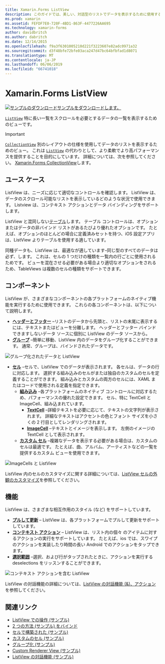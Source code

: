 ```yaml
---
title: Xamarin.Forms ListView
description: このガイドでは、美しい、対話型のリストでデータを表示するために使用する Xamarin.Forms ListView が導入されています。
ms.prod: xamarin
ms.assetid: FEFDF7E0-720F-4BD1-863F-4477226AA695
ms.technology: xamarin-forms
author: davidbritch
ms.author: dabritch
ms.date: 12/14/2015
ms.openlocfilehash: f9a3f6301005210d221f3223607e82adc0971a32
ms.sourcegitcommit: d3f48bfe72bfe03aca247d47bc64bfbfad1d8071
ms.translationtype: MT
ms.contentlocale: ja-JP
ms.lasthandoff: 06/06/2019
ms.locfileid: "66741018"
---
```

# <a name="xamarinforms-listview"></a>Xamarin.Forms ListView

[![サンプルのダウンロード](~/media/shared/download.png)サンプルをダウンロードします。](https://developer.xamarin.com/samples/xamarin-forms/WorkingWithListview)

[`ListView`](xref:Xamarin.Forms.ListView) 特に長い一覧をスクロールを必要とするデータの一覧を表示するためのビューです。

> [!IMPORTANT]
> [`CollectionView`](xref:Xamarin.Forms.CollectionView) 別のレイアウトの仕様を使用してデータのリストを表示するためのビュー。 これは [ `ListView`](xref:Xamarin.Forms.ListView) の代わりとして、より柔軟でより高パフォーマンスを提供することを目的にしています。 詳細については、次を参照してください。 [Xamarin.Forms CollectionView](~/xamarin-forms/user-interface/collectionview/index.md)します。

## <a name="use-cases"></a>ユース ケース

ListView は、ニーズに応じて適切なコントロールを確認します。 ListView は、データのスクロール可能なリストを表示しているどのような状況で使用できます。 Listview は、コンテキスト アクションとデータ バインディングをサポートします。

ListView と混同しない[テーブル](~/xamarin-forms/user-interface/tableview.md)します。 テーブル コントロールは、オプションまたはデータの非バインド リストがあるたびより優れたオプションです。 たとえば、オプションのほとんどの場合に定義済みセットを持つ、iOS 設定アプリは、ListView よりテーブルを使用する適しています。

同種データも、ListView は、最適なが適しています&ndash;同じ型のすべてのデータは必ず、します。 これは、セルの 1 つだけの種類を一覧内の行ごとに使用されるためです。 ビューを混在させる必要がある場合より適切なオプションをされるため、TableViews は複数のセルの種類をサポートできます。

## <a name="components"></a>コンポーネント
ListView が、さまざまなコンポーネントの各プラットフォームのネイティブ機能を実行するために使用できます。 これらの各コンポーネントは、以下について説明します。

- **[ヘッダーとフッター](customizing-list-appearance.md#Headers_and_Footers)**  &ndash;リストのデータから先頭と、リストの末尾に表示するには、テキストまたはビューを分離します。 ヘッダーとフッター バインドできますしないデータ ソースに個別に ListView のデータ ソースから。
- **[グループ](customizing-list-appearance.md#Grouping)** &ndash;簡単に移動、ListView 内のデータをグループ化することができます。 通常、グループは、バインドされたデータです。

![](images/grouping-depth.png "グループ化されたデータと ListView")

- **[セル](customizing-cell-appearance.md)** &ndash;セルで、ListView でのデータが表示されます。 各セルは、データの行に対応します。 選択する組み込みのセルがまたは独自のカスタムのセルを定義することができます。 組み込みとカスタムの両方のセルには、XAML またはコードで使用される定義を指定できます。
  - **[組み込み](customizing-cell-appearance.md#Built_in_Cells)** &ndash;各プラットフォームのネイティブ コントロールに対応するため、パフォーマンスの優れた設定できます。 セル、特に TextCell と ImageCell、組み込まれています。
       - **[TextCell](customizing-cell-appearance.md#TextCell)**  &ndash;詳細テキストを必要に応じて、テキストの文字列が表示されます。 詳細なテキストはアクセントの色とフォント サイズを小さくの 2 行目としてレンダリングされます。
       - **[ImageCell](customizing-cell-appearance.md#ImageCell)**  &ndash;テキストとイメージを表示します。 左側のイメージの TextCell として表示されます。
  - **[カスタム セル](customizing-cell-appearance.md#customcells)** &ndash;複雑なデータを表示する必要がある場合は、カスタムのセルは最適です。 たとえば、曲、アルバム、アーティストなどの一覧を提供するカスタム ビューを使用できます。

![](images/image-cell-default.png "ImageCells と ListView")

ListView 内のセルのカスタマイズに関する詳細については、[ListView セルの外観のカスタマイズ](customizing-cell-appearance.md)を参照してください。

## <a name="functionality"></a>機能
ListView は、さまざまな相互作用のスタイル (など) をサポートしています。

- **[プルして更新](interactivity.md#Pull_to_Refresh)** &ndash; ListView は、各プラットフォームでプルして更新をサポートしています。
- **[コンテキスト アクション](interactivity.md#Context_Actions)** &ndash; ListView は、リスト内の個々 のアイテムに対するアクションの実行をサポートしています。 たとえば、ios では、スワイプのアクションを実装したり時間の長い Android でのアクションをタップできます。
- **[選択範囲](interactivity.md#selectiontaps)** &ndash;選択、および行がタップされたときに、アクションを実行する deselections をリッスンすることができます。

![](images/context-default.png "コンテキスト アクションを含む ListView")

ListView の対話機能の詳細については、[ListView の対話機能 (&)、アクション](interactivity.md)を参照してください。

## <a name="related-links"></a>関連リンク

- [ListView での操作 (サンプル)](https://developer.xamarin.com/samples/xamarin-forms/WorkingWithListview)
- [2 つの方法 (サンプル) をバインド](https://developer.xamarin.com/samples/xamarin-forms/UserInterface/ListView/SwitchEntryTwoBinding)
- [セルで構築された (サンプル)](https://developer.xamarin.com/samples/xamarin-forms/UserInterface/ListView/BuiltInCells)
- [カスタムのセル (サンプル)](https://developer.xamarin.com/samples/xamarin-forms/UserInterface/ListView/CustomCells)
- [グループ化 (サンプル)](https://developer.xamarin.com/samples/xamarin-forms/UserInterface/ListView/Grouping)
- [Custom Renderer View (サンプル)](https://developer.xamarin.com/samples/xamarin-forms/UserInterface/ListView/WorkingWithListviewNative)
- [ListView の対話機能 (サンプル)](https://developer.xamarin.com/samples/xamarin-forms/UserInterface/ListView/interactivity)
